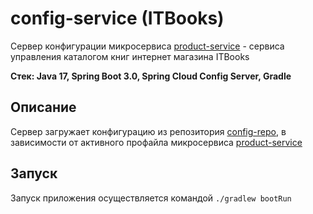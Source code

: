 # config-service (ITBooks)
Сервер конфигурации микросервиса [product-service](https://github.com/ArtJDev/product-service) - сервиса управления каталогом книг интернет магазина ITBooks

**Стек: Java 17, Spring Boot 3.0, Spring Cloud Config Server, Gradle**
## Описание
Сервер загружает конфигурацию из репозитория [config-repo](https://github.com/ArtJDev/config-repo), в зависимости от активного профайла микросервиса [product-service](https://github.com/ArtJDev/product-service)
## Запуск
Запуск приложения осуществляется командой `./gradlew bootRun`
